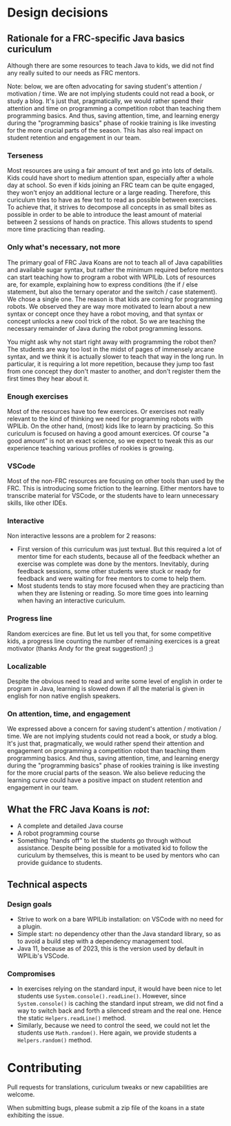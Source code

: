 # Design decisions

## Rationale for a FRC-specific Java basics curiculum

Although there are some resources to teach Java to kids, we did not find any really suited to our needs as FRC mentors.

Note: below, we are often advocating for saving student's attention / motivation / time. We are not implying students could not read a book, or study a blog. It's just that, pragmatically, we would rather spend their attention and time on programming a competition robot than teaching them programming basics. And thus, saving attention, time, and learning energy during the "programming basics" phase of rookie training is like investing for the more crucial parts of the season. This has also real impact on student retention and engagement in our team.

### Terseness

Most resources are using a fair amount of text and go into lots of details. Kids could have short to medium attention span, especially after a whole day at school. So even if kids joining an FRC team can be quite engaged, they won't enjoy an additional lecture or a large reading. Therefore, this curiculum tries to have as few text to read as possible between exercises. To achieve that, it strives to decompose all concepts in as small bites as possible in order to be able to introduce the least amount of material between 2 sessions of hands on practice. This allows students to spend more time practicing than reading.

### Only what's necessary, not more

The primary goal of FRC Java Koans are not to teach all of Java capabilities and available sugar syntax, but rather the minimum required before mentors can start teaching how to program a robot with WPILib. Lots of resources are, for example, explaining how to express conditions (the if / else statement, but also the ternary operator and the switch / case statement). We chose a single one. The reason is that kids are coming for programming robots. We observed they are way more motivated to learn about a new syntax or concept once they have a robot moving, and that syntax or concept unlocks a new cool trick of the robot. So we are teaching the necessary remainder of Java during the robot programming lessons.

You might ask why not start right away with programming the robot then? The students are way too lost in the midst of pages of immensely arcane syntax, and we think it is actually slower to teach that way in the long run. In particular, it is requiring a lot more repetition, because they jump too fast from one concept they don't master to another, and don't register them the first times they hear about it.

### Enough exercises

Most of the resources have too few exercices. Or exercises not really relevant to the kind of thinking we need for programming robots with WPILib. On the other hand, (most) kids like to learn by practicing. So this curiculum is focused on having a good amount exercices. Of course "a good amount" is not an exact science, so we expect to tweak this as our experience teaching various profiles of rookies is growing.

### VSCode

Most of the non-FRC resources are focusing on other tools than used by the FRC. This is introducing some friction to the learning. Either mentors have to transcribe material for VSCode, or the students have to learn unnecessary skills, like other IDEs.

### Interactive

Non interactive lessons are a problem for 2 reasons:

- First version of this curriculum was just textual. But this required a lot of mentor time for each students, because all of the feedback whether an exercise was complete was done by the mentors. Inevitably, during feedback sessions, some other students were stuck or ready for feedback and were waiting for free mentors to come to help them.
- Most students tends to stay more focused when they are practicing than when they are listening or reading. So more time goes into learning when having an interactive curiculum.

### Progress line

Random exercices are fine. But let us tell you that, for some competitive kids, a progress line counting the number of remaining exercices is a great motivator (thanks Andy for the great suggestion!) ;)

### Localizable

Despite the obvious need to read and write some level of english in order te program in Java, learning is slowed down if all the material is given in english for non native english speakers.

### On attention, time, and engagement

We expressed above a concern for saving student's attention / motivation / time. We are not implying students could not read a book, or study a blog. It's just that, pragmatically, we would rather spend their attention and engagement on programming a competition robot than teaching them programming basics. And thus, saving attention, time, and learning energy during the "programming basics" phase of rookies training is like investing for the more crucial parts of the season. We also believe reducing the learning curve could have a positive impact on student retention and engagement in our team.

## What the FRC Java Koans is _not_:

- A complete and detailed Java course
- A robot programming course
- Something "hands off" to let the students go through without assistance. Despite being possible for a motivated kid to follow the curiculum by themselves, this is meant to be used by mentors who can provide guidance to students.

## Technical aspects

### Design goals

- Strive to work on a bare WPILib installation: on VSCode with no need for a plugin.
- Simple start: no dependency other than the Java standard library, so as to avoid a build step with a dependency management tool.
- Java 11, because as of 2023, this is the version used by default in WPILib's VSCode.

### Compromises

- In exercises relying on the standard input, it would have been nice to let students use `System.console().readLine()`. However, since `System.console()` is caching the standard input stream, we did not find a way to switch back and forth a silenced stream and the real one. Hence the static `Helpers.readLine()` method.
- Similarly, because we need to control the seed, we could not let the students use `Math.random()`. Here again, we provide students a `Helpers.random()` method.

# Contributing

Pull requests for translations, curiculum tweaks or new capabilities are welcome.

When submitting bugs, please submit a zip file of the koans in a state exhibiting the issue.
